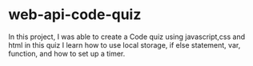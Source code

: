 # web-api-code-quiz
In this project, I was able to create a Code quiz using javascript,css and html
in this quiz I learn how to use local storage, if else statement, var, function, and how to set up a timer.
